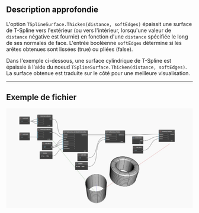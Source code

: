 ## Description approfondie
L'option `TSplineSurface.Thicken(distance, softEdges)` épaissit une surface de T-Spline vers l'extérieur (ou vers l'intérieur, lorsqu'une valeur de `distance` négative est fournie) en fonction d'une `distance` spécifiée le long de ses normales de face. L'entrée booléenne `softEdges` détermine si les arêtes obtenues sont lissées (true) ou pliées (false).

Dans l'exemple ci-dessous, une surface cylindrique de T-Spline est épaissie à l'aide du noeud `TSplineSurface.Thicken(distance, softEdges)`. La surface obtenue est traduite sur le côté pour une meilleure visualisation.
___
## Exemple de fichier

![TSplineSurface.Thicken](./UHLOMXPCNY3C36FQ45G3HQGKIZLSUE2QX4N7FY7ZCCOEN7F7Q6YA_img.jpg)
